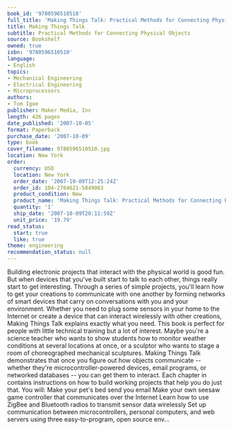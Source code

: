 ```yaml
---
book_id: '9780596510510'
full_title: 'Making Things Talk: Practical Methods for Connecting Physical Objects'
title: Making Things Talk
subtitle: Practical Methods for Connecting Physical Objects
source: Bookshelf
owned: true
isbn: '9780596510510'
language:
- English
topics:
- Mechanical Engineering
- Electrical Engineering
- Microprocessors
authors:
- Tom Igoe
publisher: Maker Media, Inc
length: 426 pages
date_published: '2007-10-05'
format: Paperback
purchase_date: '2007-10-09'
type: book
cover_filename: 9780596510510.jpg
location: New York
order:
  currency: USD
  location: New York
  order_date: '2007-10-09T12:25:24Z'
  order_id: 104-2764621-5849063
  product_condition: New
  product_name: 'Making Things Talk: Practical Methods for Connecting Physical Objects'
  quantity: '1'
  ship_date: '2007-10-09T20:11:59Z'
  unit_price: '19.79'
read_status:
  start: true
  like: true
theme: engineering
recommendation_status: null
---
```

Building electronic projects that interact with the physical world is good fun. But when devices that you've built start to talk to each other, things really start to get interesting. Through a series of simple projects, you'll learn how to get your creations to communicate with one another by forming networks of smart devices that carry on conversations with you and your environment. Whether you need to plug some sensors in your home to the Internet or create a device that can interact wirelessly with other creations, Making Things Talk explains exactly what you need.
This book is perfect for people with little technical training but a lot of interest. Maybe you're a science teacher who wants to show students how to monitor weather conditions at several locations at once, or a sculptor who wants to stage a room of choreographed mechanical sculptures. Making Things Talk demonstrates that once you figure out how objects communicate -- whether they're microcontroller-powered devices, email programs, or networked databases -- you can get them to interact.
Each chapter in contains instructions on how to build working projects that help you do just that. You will:
Make your pet's bed send you email Make your own seesaw game controller that communicates over the Internet Learn how to use ZigBee and Bluetooth radios to transmit sensor data wirelessly Set up communication between microcontrollers, personal computers, and web servers using three easy-to-program, open source env...

